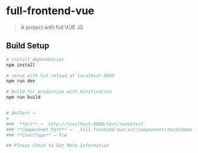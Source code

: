 # full-frontend-vue

> A project with full VUE JS

## Build Setup

``` bash
# install dependencies
npm install

# serve with hot reload at localhost:8080
npm run dev

# build for production with minification
npm run build


# AmChart →
>
###  **Url** → _http://localhost:8080/test/ronoktest_
### **Componenet Path** →  _full-frontend-vue\src\components\testComponent.vue_
### **ChartType** → Pie

## Plesas Check to Get More Information
